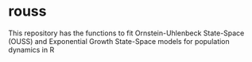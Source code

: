 # rouss
This repository has the functions to fit Ornstein-Uhlenbeck State-Space (OUSS) and Exponential Growth State-Space models for population dynamics in R
